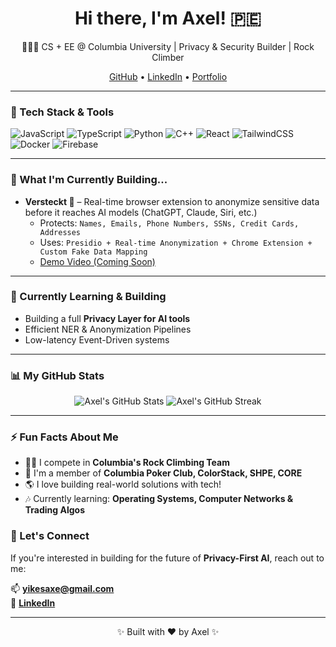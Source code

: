 <h1 align="center">Hi there, I'm Axel! 🇵🇪</h1>

<p align="center">
  🧑🏻‍💻 CS + EE @ Columbia University | Privacy & Security Builder | Rock Climber
</p>

<p align="center">
  <a href="https://github.com/yikesaxe">GitHub</a> • 
  <a href="https://www.linkedin.com/in/axel-lopez7/">LinkedIn</a> • 
  <a href="https://axel.vercel.app">Portfolio</a>
</p>

---

### 🧰 Tech Stack & Tools

![JavaScript](https://img.shields.io/badge/-JavaScript-black?style=flat-square&logo=javascript)
![TypeScript](https://img.shields.io/badge/-TypeScript-3178C6?style=flat-square&logo=typescript&logoColor=white)
![Python](https://img.shields.io/badge/-Python-3776AB?style=flat-square&logo=python&logoColor=white)
![C++](https://img.shields.io/badge/-C++-00599C?style=flat-square&logo=c%2B%2B&logoColor=white)
![React](https://img.shields.io/badge/-React-61DAFB?style=flat-square&logo=react&logoColor=black)
![TailwindCSS](https://img.shields.io/badge/-TailwindCSS-06B6D4?style=flat-square&logo=tailwind-css&logoColor=white)
![Docker](https://img.shields.io/badge/-Docker-2496ED?style=flat-square&logo=docker&logoColor=white)
![Firebase](https://img.shields.io/badge/-Firebase-FFCA28?style=flat-square&logo=firebase&logoColor=black)

---

### 🚀 What I'm Currently Building...

- **Versteckt 🔐** – Real-time browser extension to anonymize sensitive data before it reaches AI models (ChatGPT, Claude, Siri, etc.)
  - Protects: `Names, Emails, Phone Numbers, SSNs, Credit Cards, Addresses`
  - Uses: `Presidio + Real-time Anonymization + Chrome Extension + Custom Fake Data Mapping`
  - [Demo Video (Coming Soon)](#)

---

### 🌱 Currently Learning & Building

- Building a full **Privacy Layer for AI tools**
- Efficient NER & Anonymization Pipelines
- Low-latency Event-Driven systems

---

### 📊 My GitHub Stats

<p align="center">
  <img src="https://github-readme-stats.vercel.app/api?username=yikesaxe&show_icons=true&theme=tokyonight" alt="Axel's GitHub Stats" />
  <img src="https://github-readme-streak-stats.herokuapp.com/?user=yikesaxe&theme=tokyonight" alt="Axel's GitHub Streak" />
</p>

---

### ⚡ Fun Facts About Me

- 🧗‍♂️ I compete in **Columbia's Rock Climbing Team**
- 🎲 I'm a member of **Columbia Poker Club, ColorStack, SHPE, CORE**
- 🌎 I love building real-world solutions with tech!
- 🎶 Currently learning: **Operating Systems, Computer Networks & Trading Algos**

### 🌟 Let's Connect

If you're interested in building for the future of **Privacy-First AI**, reach out to me:

📫 **yikesaxe@gmail.com**  
🔗 **[LinkedIn](https://www.linkedin.com/in/axel-lopez7/)**

---

<p align="center">✨ Built with ❤️ by Axel ✨</p>

<!--
**yikesaxe/yikesaxe** is a ✨ _special_ ✨ repository because its `README.md` (this file) appears on your GitHub profile.

Here are some ideas to get you started:

- 🔭 I’m currently working on ...
- 🌱 I’m currently learning ...
- 👯 I’m looking to collaborate on ...
- 🤔 I’m looking for help with ...
- 💬 Ask me about ...
- 📫 How to reach me: ...
- 😄 Pronouns: ...
- ⚡ Fun fact: ...
-->
